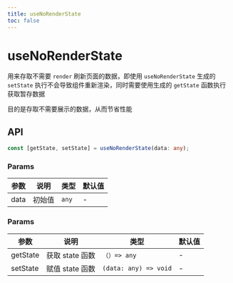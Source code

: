 ```yaml
---
title: useNoRenderState
toc: false
---
```


# useNoRenderState

用来存取不需要 `render` 刷新页面的数据，即使用 `useNoRenderState` 生成的 `setState` 执行不会导致组件重新渲染，同时需要使用生成的 `getState` 函数执行获取暂存数据

目的是存取不需要展示的数据，从而节省性能

<code src="./demo.tsx"></code>

## API

```typescript
const [getState, setState] = useNoRenderState(data: any);
```

### Params

| 参数 | 说明   | 类型  | 默认值 |
| ---- | ------ | ----- | ------ |
| data | 初始值 | `any` | -      |


### Params

| 参数     | 说明            | 类型                  | 默认值 |
| -------- | --------------- | --------------------- | ------ |
| getState | 获取 state 函数 | `（）=> any`          | -      |
| setState | 赋值 state 函数 | `(data: any) => void` | -      |

